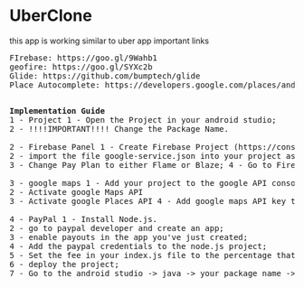 # UberClone
this app is working similar to uber app
important links

<pre>
FIrebase: https://goo.gl/9Wahb1
geofire: https://goo.gl/SYXc2b
Glide: https://github.com/bumptech/glide
Place Autocomplete: https://developers.google.com/places/android-api/autocomplete

</pre>
<pre>
<b>Implementation Guide</b>
1 - Project 1 - Open the Project in your android studio;
2 - !!!!IMPORTANT!!!! Change the Package Name.

2 - Firebase Panel 1 - Create Firebase Project (https://console.firebase.google.com/); 
2 - import the file google-service.json into your project as the instructions say;
3 - Change Pay Plan to either Flame or Blaze; 4 - Go to Firebase -> Registration and activate Login/Registrtion with email 5 - Go to Firebase -> storage and activate it;

3 - google maps 1 - Add your project to the google API console (https://console.cloud.google.com/apis?pli=1) 
2 - Activate google Maps API
3 - Activate google Places API 4 - Add google maps API key to the res/values/Strings.xml file in the string google_maps_key

4 - PayPal 1 - Install Node.js.
2 - go to paypal developer and create an app;
3 - enable payouts in the app you've just created;
4 - Add the paypal credentials to the node.js project;
5 - Set the fee in your index.js file to the percentage that you want 
6 - deploy the project; 
7 - Go to the android studio -> java -> your package name -> PayPalConfig: a) add the PAYPAL_CLIENT_ID which you get from the paypal developer control Panel; b) add the PAYPAL_PAYOUT_URL which you get in the firebase control panel -> functions and the url that you want is the payouts;
</pre>
